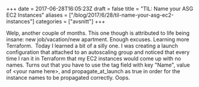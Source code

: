 +++
date = 2017-06-28T16:05:23Z
draft = false
title = "TIL: Name your ASG EC2 Instances"
aliases = ["/blog/2017/6/28/til-name-your-asg-ec2-instances"]
categories = ["avsnitt"]
+++

Welp, another couple of months. This one though is attributed to life being insane: new job/vacation/new apartment.
Enough excuses. Learning more Terraform.&nbsp;
Today I learned a bit of a silly one. I was creating a launch configuration that attached to an autoscaling group and noticed that every time I ran it in Terraform that my EC2 instances would come up with no names.
Turns out that you have to use the tag field with key "Name", value of &lt;your name here&gt;, and propagate_at_launch as true in order for the instance names to be propagated correctly. Oops.

